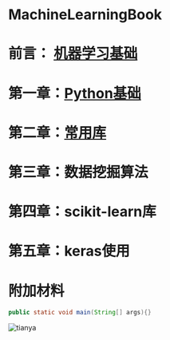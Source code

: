 # MachineLearningBook
# 前言： [机器学习基础](https://github.com/chenjian2011/MachineLearningBook/blob/master/prechapter/prechapter.md)
# 第一章：[Python基础](https://github.com/chenjian2011/MachineLearningBook/blob/master/chapter1/chapter1.md)
# 第二章：[常用库](https://github.com/chenjian2011/MachineLearningBook/blob/master/chapter2/chapter2.md)
# 第三章：数据挖掘算法 
# 第四章：scikit-learn库
# 第五章：keras使用
# 附加材料

```java
public static void main(String[] args){}
```
![tianya](http://www.baidu.com/img/bdlogo.gif "tianyalogo")  
